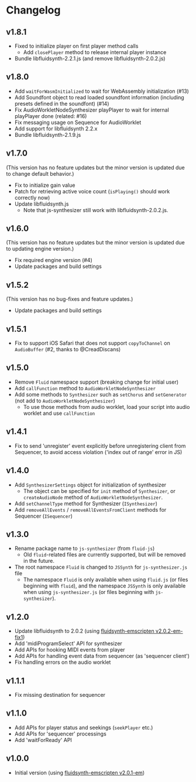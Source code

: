 # Changelog

## v1.8.1

- Fixed to initialize player on first player method calls
   - Add `closePlayer` method to release internal player instance
- Bundle libfluidsynth-2.2.1.js (and remove libfluidsynth-2.0.2.js)

## v1.8.0

- Add `waitForWasmInitialized` to wait for WebAssembly initialization (#13)
- Add Soundfont object to read loaded soundfont information (including presets defined in the soundfont) (#14)
- Fix AudioWorkletNodeSynthesizer playPlayer to wait for internal playPlayer done (related: #16)
- Fix messaging usage on Sequence for AudioWorklet
- Add support for libfluidsynth 2.2.x
- Bundle libfluidsynth-2.1.9.js

## v1.7.0

(This version has no feature updates but the minor version is updated due to change default behavior.)

- Fix to initialize gain value
- Patch for retrieving active voice count (`isPlaying()` should work correctly now)
- Update libfluidsynth.js
  - Note that js-synthesizer still work with libfluidsynth-2.0.2.js.

## v1.6.0

(This version has no feature updates but the minor version is updated due to updating engine version.)

- Fix required engine version (#4)
- Update packages and build settings

## v1.5.2

(This version has no bug-fixes and feature updates.)

- Update packages and build settings

## v1.5.1

- Fix to support iOS Safari that does not support `copyToChannel` on `AudioBuffer` (#2, thanks to @CreadDiscans)

## v1.5.0

- Remove `Fluid` namespace support (breaking change for initial user)
- Add `callFunction` method to `AudioWorkletNodeSynthesizer`
- Add some methods to `Synthesizer` such as `setChorus` and `setGenerator` (not add to `AudioWorkletNodeSynthesizer`)
  - To use those methods from audio worklet, load your script into audio worklet and use `callFunction`

## v1.4.1

- Fix to send 'unregister' event explicitly before unregistering client from Sequencer, to avoid access violation ('index out of range' error in JS)

## v1.4.0

- Add `SynthesizerSettings` object for initialization of synthesizer
  - The object can be specified for `init` method of `Synthesizer`, or `createAudioNode` method of `AudioWorkletNodeSynthesizer`.
- Add `setChannelType` method for Synthesizer (`ISynthesizer`)
- Add `removeAllEvents` / `removeAllEventsFromClient` methods for Sequencer (`ISequencer`)

## v1.3.0

- Rename package name to `js-synthesizer` (from `fluid-js`)
  - Old `fluid`-related files are currently supported, but will be removed in the future.
- The root namespace `Fluid` is changed to `JSSynth` for `js-synthesizer.js` file
  - The namespace `Fluid` is only available when using `fluid.js` (or files beginning with `fluid`), and the namespace `JSSynth` is only available when using `js-synthesizer.js` (or files beginning with `js-synthesizer`).

## v1.2.0

- Update libfluidsynth to 2.0.2 (using [fluidsynth-emscripten v2.0.2-em-fix1](https://github.com/jet2jet/fluidsynth-emscripten/releases/tag/v2.0.2-em-fix1))
- Add 'midiProgramSelect' API for synthesizer
- Add APIs for hooking MIDI events from player
- Add APIs for handling event data from sequencer (as 'sequencer client')
- Fix handling errors on the audio worklet

## v1.1.1

- Fix missing destination for sequencer

## v1.1.0

- Add APIs for player status and seekings (`seekPlayer` etc.)
- Add APIs for 'sequencer' processings
- Add 'waitForReady' API

## v1.0.0

- Initial version (using [fluidsynth-emscripten v2.0.1-em](https://github.com/jet2jet/fluidsynth-emscripten/releases/tag/v2.0.1-em))

